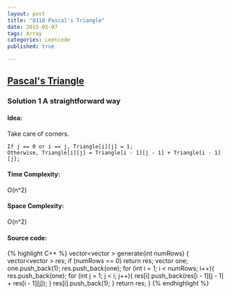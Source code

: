 ```yaml
---
layout: post
title: "Q118 Pascal's Triangle"
date: 2015-05-07
tags: Array
categories: Leetcode
published: true

---
```


## [Pascal's Triangle ](https://leetcode.com/problems/pascals-triangle/) 

### Solution 1 A straightforward way

#### Idea:

Take care of corners.

    If j == 0 or i == j, Triangle[i][j] = 1;
    Otherwise, Triangle[i][j] = Triangle[i - 1][j - 1] + Triangle[i - 1][j];


#### Time Complexity:
O(n^2)

#### Space Complexity:
O(n^2)

#### Source code:
{% highlight C++ %}
    vector<vector<int> > generate(int numRows) {
        vector<vector<int> > res;
        if (numRows == 0)
            return res;
        vector<int> one;
        one.push_back(1);
        res.push_back(one);
        for (int i = 1; i < numRows; i++){
            res.push_back(one);
            for (int j = 1; j < i; j++){
                res[i].push_back(res[i - 1][j - 1] + res[i - 1][j]);
            }
            res[i].push_back(1);
        }
        return res;
    }
{% endhighlight %}
